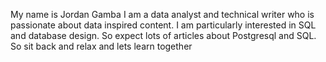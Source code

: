 My name is Jordan Gamba I am a data analyst and technical writer who is passionate about data inspired content.
I am particularly interested in SQL and database design. So expect lots of articles about Postgresql and SQL.
So sit back and relax and lets learn together

